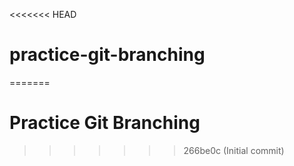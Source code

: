 <<<<<<< HEAD
# practice-git-branching
=======
# Practice Git Branching
>>>>>>> 266be0c (Initial commit)
